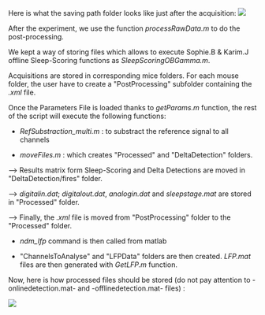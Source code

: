 Here is what the saving path folder looks like just after the acquisition:
![](https://user-images.githubusercontent.com/41677251/43531386-f0f92b60-95af-11e8-80c2-6cbd81d12b19.PNG)

After the experiment, we use the function _processRawData.m_ to do the post-processing.

We kept a way of storing files which allows to execute Sophie.B & Karim.J offline Sleep-Scoring functions as _SleepScoringOBGamma.m_.

Acquisitions are stored in corresponding mice folders. 
For each mouse folder, the user have to create a "PostProcessing" subfolder containing the _.xml_ file. 

Once the Parameters File is loaded thanks to _getParams.m_ function, the rest of the script will execute the following functions: 
* _RefSubstraction_multi.m_ : to substract the reference signal to all channels

* _moveFiles.m_ : which creates "Processed" and "DeltaDetection" folders. 

--> Results matrix form Sleep-Scoring and Delta Detections are moved in "DeltaDetection/fires" folder.

--> _digitalin.dat_; _digitalout.dat_, _analogin.dat_ and _sleepstage.mat_ are stored in "Processed" folder. 

--> Finally, the _.xml_ file is moved from "PostProcessing" folder to the "Processed" folder. 

* _ndm_lfp_ command is then called from matlab 

* "ChannelsToAnalyse" and "LFPData" folders are then created. _LFP.mat_ files are then generated with _GetLFP.m_ function. 

Now, here is how processed files should be stored (do not pay attention to -onlinedetection.mat- and -offlinedetection.mat- files) :

![](https://user-images.githubusercontent.com/41677251/43531593-66ddc50c-95b0-11e8-85dd-f6f8a08b6265.png)